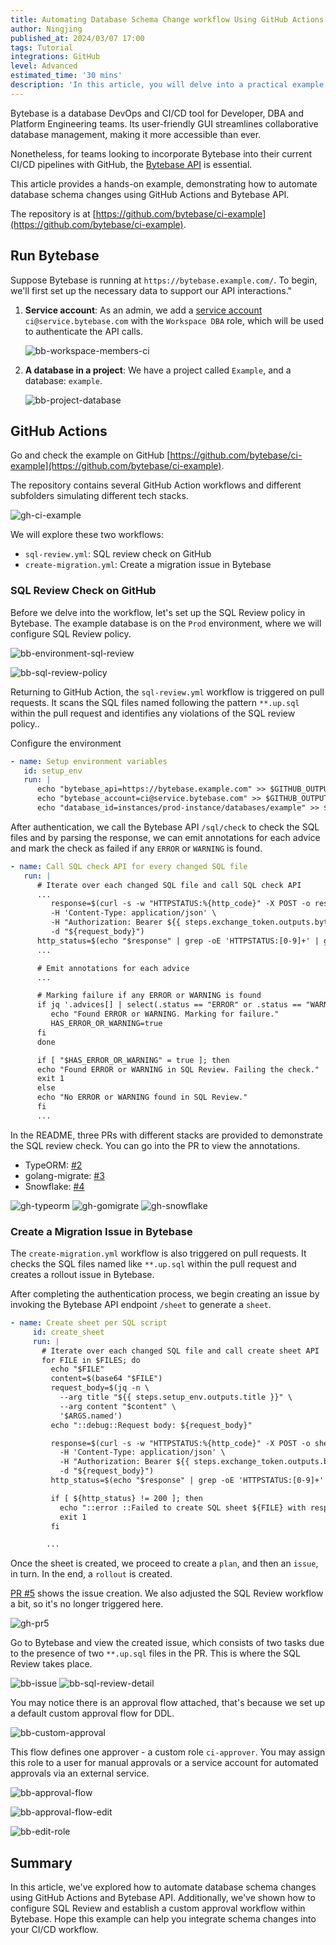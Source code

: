 ```yaml
---
title: Automating Database Schema Change workflow Using GitHub Actions
author: Ningjing
published_at: 2024/03/07 17:00
tags: Tutorial
integrations: GitHub
level: Advanced
estimated_time: '30 mins'
description: 'In this article, you will delve into a practical example from Bytebase, demonstrating how to automate database schema change workflow using GitHub Actions and Bytebase API.'
---
```


Bytebase is a database DevOps and CI/CD tool for Developer, DBA and Platform Engineering teams. Its user-friendly GUI streamlines collaborative database management, making it more accessible than ever.

Nonetheless, for teams looking to incorporate Bytebase into their current CI/CD pipelines with GitHub, the [Bytebase API](docs/api/overview/) is essential.

This article provides a hands-on example, demonstrating how to automate database schema changes using GitHub Actions and Bytebase API.

The repository is at [https://github.com/bytebase/ci-example](https://github.com/bytebase/ci-example).

## Run Bytebase

Suppose Bytebase is running at `https://bytebase.example.com/`. To begin, we'll first set up the necessary data to support our API interactions."

1. **Service account**: As an admin, we add a [service account](/docs/api/authentication/#service-account) `ci@service.bytebase.com` with the `Workspace DBA` role, which will be used to authenticate the API calls.

   ![bb-workspace-members-ci](/content/docs/tutorials/github-ci/bb-workspace-members-ci.webp)

2. **A database in a project**: We have a project called `Example`, and a database: `example`.

   ![bb-project-database](/content/docs/tutorials/github-ci/bb-project-database.webp)

## GitHub Actions

Go and check the example on GitHub [https://github.com/bytebase/ci-example](https://github.com/bytebase/ci-example).

The repository contains several GitHub Action workflows and different subfolders simulating different tech stacks.

![gh-ci-example](/content/docs/tutorials/github-ci/gh-ci-example.webp)

We will explore these two workflows:

- `sql-review.yml`: SQL review check on GitHub
- `create-migration.yml`: Create a migration issue in Bytebase

### SQL Review Check on GitHub

Before we delve into the workflow, let's set up the SQL Review policy in Bytebase. The example database is on the `Prod` environment, where we will configure SQL Review policy.

![bb-environment-sql-review](/content/docs/tutorials/github-ci/bb-environment-sql-review.webp)

![bb-sql-review-policy](/content/docs/tutorials/github-ci/bb-sql-review-policy.webp)

Returning to GitHub Action, the `sql-review.yml` workflow is triggered on pull requests. It scans the SQL files named following the pattern `**.up.sql` within the pull request and identifies any violations of the SQL review policy..

Configure the environment

```yaml
- name: Setup environment variables
   id: setup_env
   run: |
      echo "bytebase_api=https://bytebase.example.com" >> $GITHUB_OUTPUT
      echo "bytebase_account=ci@service.bytebase.com" >> $GITHUB_OUTPUT
      echo "database_id=instances/prod-instance/databases/example" >> $GITHUB_OUTPUT

```

After authentication, we call the Bytebase API `/sql/check` to check the SQL files and by parsing the response, we can emit annotations for each advice and mark the check as failed if any `ERROR` or `WARNING` is found.

```yaml
- name: Call SQL check API for every changed SQL file
   run: |
      # Iterate over each changed SQL file and call SQL check API
      ...
         response=$(curl -s -w "HTTPSTATUS:%{http_code}" -X POST -o response.json ${{ steps.setup_env.outputs.bytebase_api }}/sql/check \
         -H 'Content-Type: application/json' \
         -H "Authorization: Bearer ${{ steps.exchange_token.outputs.bytebase_token }}" \
         -d "${request_body}")
      http_status=$(echo "$response" | grep -oE 'HTTPSTATUS:[0-9]+' | grep -oE '[0-9]+')
      ...

      # Emit annotations for each advice
      ...

      # Marking failure if any ERROR or WARNING is found
      if jq '.advices[] | select(.status == "ERROR" or .status == "WARNING")' response.json | grep -q .; then
         echo "Found ERROR or WARNING. Marking for failure."
         HAS_ERROR_OR_WARNING=true
      fi
      done

      if [ "$HAS_ERROR_OR_WARNING" = true ]; then
      echo "Found ERROR or WARNING in SQL Review. Failing the check."
      exit 1
      else
      echo "No ERROR or WARNING found in SQL Review."
      fi
      ...
```

In the README, three PRs with different stacks are provided to demonstrate the SQL review check. You can go into the PR to view the annotations.

- TypeORM: [#2](https://github.com/bytebase/ci-example/pull/2/files)
- golang-migrate: [#3](https://github.com/bytebase/ci-example/pull/3/files)
- Snowflake: [#4](https://github.com/bytebase/ci-example/pull/4/files)

![gh-typeorm](/content/docs/tutorials/github-ci/gh-typeorm.webp)
![gh-gomigrate](/content/docs/tutorials/github-ci/gh-gomigrate.webp)
![gh-snowflake](/content/docs/tutorials/github-ci/gh-snowflake.webp)

### Create a Migration Issue in Bytebase

The `create-migration.yml` workflow is also triggered on pull requests. It checks the SQL files named like `**.up.sql` within the pull request and creates a rollout issue in Bytebase.

After completing the authentication process, we begin creating an issue by invoking the Bytebase API endpoint `/sheet` to generate a `sheet`.

```yaml
- name: Create sheet per SQL script
     id: create_sheet
     run: |
       # Iterate over each changed SQL file and call create sheet API
       for FILE in $FILES; do
         echo "$FILE"
         content=$(base64 "$FILE")
         request_body=$(jq -n \
           --arg title "${{ steps.setup_env.outputs.title }}" \
           --arg content "$content" \
           '$ARGS.named')
         echo "::debug::Request body: ${request_body}"

         response=$(curl -s -w "HTTPSTATUS:%{http_code}" -X POST -o sheet.json ${{ steps.setup_env.outputs.bytebase_api }}/projects/${{ steps.setup_env.outputs.project_id }}/sheets \
           -H 'Content-Type: application/json' \
           -H "Authorization: Bearer ${{ steps.exchange_token.outputs.bytebase_token }}" \
           -d "${request_body}")
         http_status=$(echo "$response" | grep -oE 'HTTPSTATUS:[0-9]+' | grep -oE '[0-9]+')

         if [ ${http_status} != 200 ]; then
           echo "::error ::Failed to create SQL sheet ${FILE} with response code ${http_status}"
           exit 1
         fi

        ...
```

Once the sheet is created, we proceed to create a `plan`, and then an `issue`, in turn. In the end, a `rollout` is created.

[PR #5](https://github.com/bytebase/ci-example/pull/5) shows the issue creation. We also adjusted the SQL Review workflow a bit, so it's no longer triggered here.

![gh-pr5](/content/docs/tutorials/github-ci/gh-pr5.webp)

Go to Bytebase and view the created issue, which consists of two tasks due to the presence of two `**.up.sql` files in the PR. This is where the SQL Review takes place.

![bb-issue](/content/docs/tutorials/github-ci/bb-issue.webp)
![bb-sql-review-detail](/content/docs/tutorials/github-ci/bb-sql-review-detail.webp)

You may notice there is an approval flow attached, that's because we set up a default custom approval flow for DDL.

![bb-custom-approval](/content/docs/tutorials/github-ci/bb-custom-approval.webp)

This flow defines one approver - a custom role `ci-approver`. You may assign this role to a user for manual approvals or a service account for automated approvals via an external service.

![bb-approval-flow](/content/docs/tutorials/github-ci/bb-approval-flow.webp)

![bb-approval-flow-edit](/content/docs/tutorials/github-ci/bb-approval-flow-edit.webp)

![bb-edit-role](/content/docs/tutorials/github-ci/bb-edit-role.webp)

## Summary

In this article, we've explored how to automate database schema changes using GitHub Actions and Bytebase API. Additionally, we've shown how to configure SQL Review and establish a custom approval workflow within Bytebase. Hope this example can help you integrate schema changes into your CI/CD workflow.
